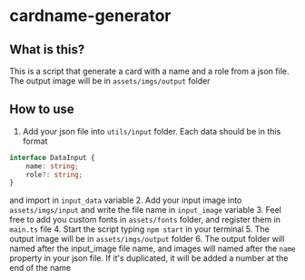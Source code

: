 # cardname-generator

## What is this?

This is a script that generate a card with a name and a role from a json file. The output image will be in `assets/imgs/output` folder

## How to use

1. Add your json file into `utils/input` folder. Each data should be in this format 

```ts
interface DataInput {
    name: string;
    role?: string;
}
```
and import in `input_data` variable
2. Add your input image into `assets/imgs/input` and write the file name in `input_image` variable
3. Feel free to add you custom fonts in `assets/fonts` folder, and register them in `main.ts` file
4. Start the script typing `npm start` in your terminal
5. The output image will be in `assets/imgs/output` folder
6. The output folder will named after the input_image file name, and images will named after the `name` property in your json file. If it's duplicated, it will be added a number at the end of the name